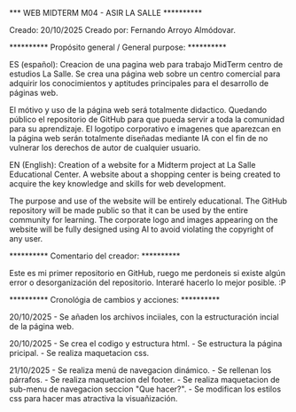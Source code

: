 
                                                           
*** WEB MIDTERM M04 - ASIR LA SALLE **********                


Creado: 20/10/2025
Creado por: Fernando Arroyo Almódovar.


**********   Propósito general / General purpose: **********  

ES (español):
Creacion de una pagina web para trabajo MidTerm centro de estudios La Salle.
Se crea una página web sobre un centro comercial para adquirir los conocimientos y aptitudes principales para el desarrollo de páginas web.

El mótivo y uso de la página web será totalmente didactico. Quedando público el repositorio de GitHub para que pueda servir a toda la comunidad para su aprendizaje.
El logotipo corporativo e imagenes que aparezcan en la página web serán totalmente diseñadas mediante IA con el fin de no vulnerar los derechos de autor de cualquier usuario.

EN (English):
Creation of a website for a Midterm project at La Salle Educational Center.
A website about a shopping center is being created to acquire the key knowledge and skills for web development.

The purpose and use of the website will be entirely educational. The GitHub repository will be made public so that it can be used by the entire community for learning.
The corporate logo and images appearing on the website will be fully designed using AI to avoid violating the copyright of any user.


**********  Comentario del creador: **********  

Este es mi primer repositorio en GitHub, ruego me perdoneis si existe algún error o desorganización del repositorio. Interaré hacerlo lo mejor posible. :P


**********  Cronológia de cambios y acciones: **********  

20/10/2025 - Se añaden los archivos inciiales, con la estructuración incial de la página web.

20/10/2025 - Se crea el codigo y estructura html.
           - Se estructura la página pricipal.
           - Se realiza maquetacion css.

21/10/2025 - Se realiza menú de navegacion dinámico.
           - Se rellenan los párrafos.
           - Se realiza maquetacion del footer.
           - Se realiza maquetacion de sub-menu de navegacion seccion "Que hacer?".
           - Se modifican los estilos css para hacer mas atractiva la visuañización.
